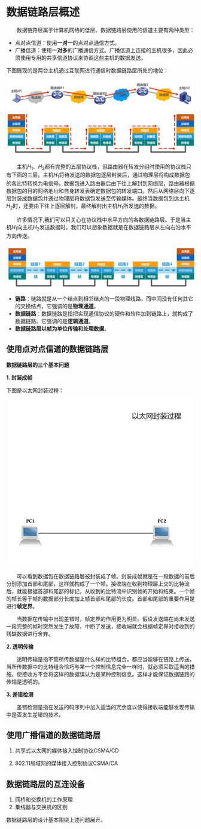 # 数据链路层概述

&emsp;&emsp;数据链路层属于计算机网络的低层。数据链路层使用的信道主要有两种类型：

- 点对点信道：使用**一对一**的点对点通信方式。
- 广播信道：使用**一对多**的广播通信方式。广播信道上连接的主机很多，因此必须使用专用的共享信道协议来协调这些主机的数据发送。

下图展现的是两台主机通过互联网进行通信时数据链路层所处的地位：

![](imags/1.png)

&emsp;&emsp;主机$H_1$、$H_2$都有完整的五层协议栈，但路由器在转发分组时使用的协议栈只有下面的三层。主机$H_1$将待发送的数据包逐层封装后，通过物理层将构成数据包的各比特转换为电信号。数据包进入路由器后由下往上解封到网络层，路由器根据数据包的目的网络地址和自身转发表确定数据包的转发端口。然后从网络层向下逐层封装成数据包并通过物理层将数据包发送至传输媒体。最终当数据包到达主机$H_2$时，还要由下往上逐层解封，最终解封出主机$H_1$所发送的数据。

&emsp;&emsp;许多情况下,我们可以只关心在协议栈中水平方向的各数据链路层。于是当主机$H_1$向主机$H_2$发送数据时，我们可以想象数据就是在数据链路层从左向右沿水平方向传送。

![](imags/2.png)

- **链路**：链路就是从一个结点到相邻结点的一段物理线路，而中间没有任何其它的交换结点，它强调的是**物理通道**。
- **数据链路**：数据链路是指把实现通信协议的硬件和软件加到链路上，就构成了数据链路。它强调的是**逻辑通道**。
- **数据链路层以帧为单位传输和处理数据**。

## 使用点对点信道的数据链路层

**数据链路层的三个基本问题**

**1. 封装成帧**

下图是以太网封装过程：
![](imags/3.gif)

&emsp;&emsp;可以看到数据包在数据链路层被封装成了帧。封装成帧就是在一段数据的前后分别添加首部和尾部，这样就构成了一个帧。接收端在收到物理层上交的比特流后，就能根据首部和尾部的标记，从收到的比特流中识别帧的开始和结束。一个帧的帧长等于帧的数据部分长度加上帧首部和尾部的长度。首部和尾部的重要作用是进行**帧定界**。

&emsp;&emsp;当数据在传输中出现差错时，帧定界的作用更为明显。假设发送端在尚未发送一段完整的帧时突然发生了故障，中断了发送，接收端就会根据帧定界对接收到的残缺数据进行舍弃。

**2. 透明传输**

&emsp;&emsp;透明传输是指不管所传数据是什么样的比特组合，都应当能够在链路上传送，当所传数据中的比特组合恰巧与某一个控制信息完全一样时，就必须采取适当的措施，使接收方不会将这样的数据误认为是某种控制信息。这样才能保证数据链路的传输是透明的。

**3. 差错检测**

&emsp;&emsp;差错检测是指在发送的码序列中加入适当的冗余度以使得接收端能够发现传输中是否发生差错的技术。

## 使用广播信道的数据链路层

1. 共享式以太网的媒体接入控制协议CSMA/CD

2. 802.11局域网的媒体接入控制协议CSMA/CA

## 数据链路层的互连设备

1. 网桥和交换机的工作原理
2. 集线器与交换机的区别

数据链路层的设计基本围绕上述问题展开。
